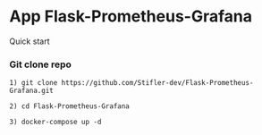 # App Flask-Prometheus-Grafana
Quick start
<h3> Git clone repo</h3>

```
1) git clone https://github.com/Stifler-dev/Flask-Prometheus-Grafana.git
```

```
2) cd Flask-Prometheus-Grafana
```

```
3) docker-compose up -d 
```
